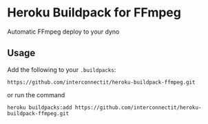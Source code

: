 # Heroku Buildpack for FFmpeg

Automatic FFmpeg deploy to your dyno

## Usage

Add the following to your `.buildpacks`:

```
https://github.com/interconnectit/heroku-buildpack-ffmpeg.git
```

or run the command

```
heroku buildpacks:add https://github.com/interconnectit/heroku-buildpack-ffmpeg.git
```
